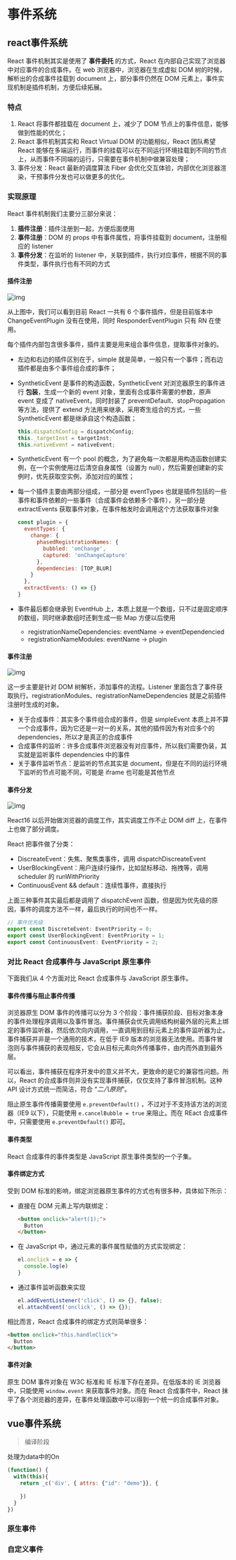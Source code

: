# 事件系统

## react事件系统

React 事件机制其实是使用了 **事件委托** 的方式，React 在内部自己实现了浏览器中对应事件的合成事件。在 web 浏览器中，浏览器在生成虚拟 DOM 树的时候，解析出的合成事件挂载到 document 上，部分事件仍然在 DOM 元素上，事件实现机制是插件机制，方便后续拓展。

### 特点

1. React 将事件都挂载在 document 上，减少了 DOM 节点上的事件信息，能够做到性能的优化；
2. React 事件机制其实和 React Virtual DOM 的功能相似，React 团队希望 React 能够在多端运行，而事件的挂载可以在不同运行环境挂载到不同的节点上，从而事件不同端的运行，只需要在事件机制中做兼容处理；
3. 事件分发：React 最新的调度算法 Fiber 会优化交互体验，内部优化浏览器渲染，干预事件分发也可以做更多的优化。

### 实现原理

React 事件机制我们主要分三部分来说：

1. **插件注册**：插件注册到一起，方便后面使用
2. **事件注册**：DOM 的 props 中有事件属性，将事件挂载到 document，注册相应的 listener
3. **事件分发**：在监听的 listener 中，关联到插件，执行对应事件，根据不同的事件类型，事件执行也有不同的方式

#### 插件注册

![img](https://user-gold-cdn.xitu.io/2020/7/2/1730fdaad30d69f1?imageslim)

从上图中，我们可以看到目前 React 一共有 6 个事件插件，但是目前版本中 ChangeEventPlugin 没有在使用，同时 ResponderEventPlugin 只有 RN 在使用。

每个插件内部包含很多事件，插件主要是用来组合事件信息，提取事件对象的。

* 左边和右边的插件区别在于，simple 就是简单，一般只有一个事件；而右边插件都是由多个事件组合成的事件；

* SyntheticEvent 是事件的构造函数，SyntheticEvent 对浏览器原生的事件进行 **包装**，生成一个新的 event 对象，里面有合成事件需要的参数，原声 event 变成了 nativeEvent，同时封装了 preventDefault、stopPropagation 等方法，提供了 extend 方法用来继承，采用寄生组合的方式，一些 SyntheticEvent 都是继承自这个构造函数；

    ```js
    this.dispatchConfig = dispatchConfig;
    this._targetInst = targetInst;
    this.nativeEvent = nativeEvent;
    ```

* SyntheticEvent 有一个 pool 的概念，为了避免每一次都是用构造函数创建实例，在一个实例使用过后清空自身属性（设置为 null），然后需要创建新的实例时，优先获取空实例，添加对应的属性；

* 每一个插件主要由两部分组成，一部分是 eventTypes 也就是插件包括的一些事件和事件依赖的一些事件（合成事件会依赖多个事件），另一部分是 extractEvents 获取事件对象，在事件触发时会调用这个方法获取事件对象

    ```js
    const plugin = {
      eventTypes: {
        change: {
          phasedRegistrationNames: {
            bubbled: 'onChange',
            captured: 'onChangeCapture'
          },
          dependencies: [TOP_BLUR]
        }
      },
      extractEvents: () => {}
    }
    ```

* 事件最后都会继承到 EventHub 上，本质上就是一个数组，只不过是固定顺序的数组，同时继承数组时还剩生成一些 Map 方便以后使用

  * registrationNameDependencies: eventName -> eventDependencied
  * registrationNameModules: eventName -> plugin

#### 事件注册

![img](https://user-gold-cdn.xitu.io/2020/7/2/1730fdb22f10d7d5?imageslim)

这一步主要是针对 DOM 树解析，添加事件的流程。Listener 里面包含了事件获取执行。registrationModules、registrationNameDependencies 就是之前插件注册时生成的对象。

* 关于合成事件：其实多个事件组合成的事件，但是 simpleEvent 本质上并不算一个合成事件，因为它还是一对一的关系，其他的插件因为有对应多个的 dependencies，所以才是真正的合成事件
* 合成事件的监听：许多合成事件浏览器没有对应事件，所以我们需要伪装，其实就是监听事件 dependencies 中的事件
* 关于事件监听节点：是监听的节点其实是 document，但是在不同的运行环境下监听的节点可能不同，可能是 iframe 也可能是其他节点

#### 事件分发

![img](https://user-gold-cdn.xitu.io/2020/7/2/1730fdaf8bf23453?imageslim)

React16 以后开始做浏览器的调度工作，其实调度工作不止 DOM diff 上，在事件上也做了部分调度。

React 把事件做了分类：

* DiscreateEvent：失焦、聚焦类事件，调用 dispatchDiscreateEvent
* UserBlockingEvent：用户连续行操作，比如鼠标移动、拖拽等，调用 scheduler 的 runWithPriority
* ContinuousEvent && default：连续性事件，直接执行

上面三种事件其实最后都是调用了 dispatchEvent 函数，但是因为优先级的原因，事件的调度方法不一样，最后执行的时间也不一样。

```js
// 事件优先级
export const DiscreteEvent: EventPriority = 0;
export const UserBlockingEvent: EventPriority = 1;
export const ContinuousEvent: EventPriority = 2;
```

### 对比 React 合成事件与 JavaScript 原生事件

下面我们从 4 个方面对比 React 合成事件与 JavaScript 原生事件。

#### 事件传播与阻止事件传播

浏览器原生 DOM 事件的传播可以分为 3 个阶段：事件捕获阶段、目标对象本身的事件处理程序调用以及事件冒泡。事件捕获会优先调用结构树最外层的元素上绑定的事件监听器，然后依次向内调用，一直调用到目标元素上的事件监听器为止。事件捕获并非是一个通用的技术，在低于 IE9 版本的浏览器无法使用。而事件冒泡则与事件捕获的表现相反，它会从目标元素向外传播事件，由内而外直到最外层。

可以看出，事件捕获在程序开发中的意义并不大，更致命的是它的兼容性问题。所以，React 的合成事件则并没有实现事件捕获，仅仅支持了事件冒泡机制。这种 API 设计方式统一而简洁，符合 “*二八原则*”。

阻止原生事件传播需要使用 `e.preventDefault()` ，不过对于不支持该方法的浏览器（IE9 以下），只能使用 `e.cancelBubble = true` 来阻止。而在 REact 合成事件中，只需要使用 `e.preventDefault()` 即可。

#### 事件类型

React 合成事件的事件类型是 JavaScript 原生事件类型的一个子集。

#### 事件绑定方式

受到 DOM 标准的影响，绑定浏览器原生事件的方式也有很多种，具体如下所示：

* 直接在 DOM 元素上写内联绑定：

    ```html
    <button onclick="alert(1);">
      Button
    </button>
    ```

* 在 JavaScript 中，通过元素的事件属性赋值的方式实现绑定：

    ```js
    el.onclick = e => {
      console.log(e)
    }
    ```

* 通过事件监听函数来实现

    ```js
    el.addEventListener('click', () => {}, false);
    el.attachEvent('onclick', () => {});
    ```

相比而言，React 合成事件的绑定方式则简单很多：

```html
<button onclick="this.handleClick">
  Button
</button>
```

#### 事件对象

原生 DOM 事件对象在 W3C 标准和 IE 标准下存在差异。在低版本的 IE 浏览器中，只能使用 `window.event` 来获取事件对象。而在 React 合成事件中，React 抹平了各个浏览器的差异，在事件处理函数中可以得到一个统一的合成事件对象。

## vue事件系统

> 编译阶段

处理为data中的On

```js
(function() {
  with(this){
    return _c('div', { attrs: {"id": "demo"}}, {
      
    })
  }
})
```

### 原生事件

### 自定义事件
